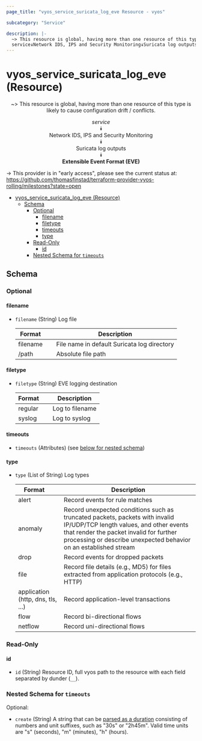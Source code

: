 ```yaml
---
page_title: "vyos_service_suricata_log_eve Resource - vyos"

subcategory: "Service"

description: |-
  ~> This resource is global, having more than one resource of this type is likely to cause configuration drift / conflicts.
  service⯯Network IDS, IPS and Security Monitoring⯯Suricata log outputs⯯Extensible Event Format (EVE)
---
```


# vyos_service_suricata_log_eve (Resource)
<center>

~> This resource is global, having more than one resource of this type is likely to cause configuration drift / conflicts.

*service*  
⯯  
Network IDS, IPS and Security Monitoring  
⯯  
Suricata log outputs  
⯯  
**Extensible Event Format (EVE)**


</center>

-> This provider is in "early access", please see the current status at: https://github.com/thomasfinstad/terraform-provider-vyos-rolling/milestones?state=open

<!--TOC-->

- [vyos_service_suricata_log_eve (Resource)](#vyos_service_suricata_log_eve-resource)
  - [Schema](#schema)
    - [Optional](#optional)
      - [filename](#filename)
      - [filetype](#filetype)
      - [timeouts](#timeouts)
      - [type](#type)
    - [Read-Only](#read-only)
      - [id](#id)
    - [Nested Schema for `timeouts`](#nested-schema-for-timeouts)

<!--TOC-->

<!-- schema generated by tfplugindocs -->
## Schema

### Optional

#### filename
- `filename` (String) Log file

    |  Format    &emsp;|  Description                                  |
    |------------|-----------------------------------------------|
    |  filename  &emsp;|  File name in default Suricata log directory  |
    |  /path     &emsp;|  Absolute file path                           |
#### filetype
- `filetype` (String) EVE logging destination

    |  Format   &emsp;|  Description      |
    |-----------|-------------------|
    |  regular  &emsp;|  Log to filename  |
    |  syslog   &emsp;|  Log to syslog    |
#### timeouts
- `timeouts` (Attributes) (see [below for nested schema](#nestedatt--timeouts))
#### type
- `type` (List of String) Log types

    |  Format                             &emsp;|  Description                                                                                                                                                                                                                             |
    |-------------------------------------|------------------------------------------------------------------------------------------------------------------------------------------------------------------------------------------------------------------------------------------|
    |  alert                              &emsp;|  Record events for rule matches                                                                                                                                                                                                          |
    |  anomaly                            &emsp;|  Record unexpected conditions such as truncated packets, packets with invalid IP/UDP/TCP length values, and other events that render the packet invalid for further processing or describe unexpected behavior on an established stream  |
    |  drop                               &emsp;|  Record events for dropped packets                                                                                                                                                                                                       |
    |  file                               &emsp;|  Record file details (e.g., MD5) for files extracted from application protocols (e.g., HTTP)                                                                                                                                             |
    |  application (http, dns, tls, ...)  &emsp;|  Record application-level transactions                                                                                                                                                                                                   |
    |  flow                               &emsp;|  Record bi-directional flows                                                                                                                                                                                                             |
    |  netflow                            &emsp;|  Record uni-directional flows                                                                                                                                                                                                            |

### Read-Only

#### id
- `id` (String) Resource ID, full vyos path to the resource with each field separated by dunder (`__`).

<a id="nestedatt--timeouts"></a>
### Nested Schema for `timeouts`

Optional:

- `create` (String) A string that can be [parsed as a duration](https://pkg.go.dev/time#ParseDuration) consisting of numbers and unit suffixes, such as &#34;30s&#34; or &#34;2h45m&#34;. Valid time units are &#34;s&#34; (seconds), &#34;m&#34; (minutes), &#34;h&#34; (hours).
